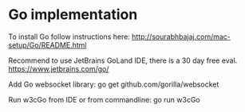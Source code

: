# Go implementation

To install Go follow instructions here:
http://sourabhbajaj.com/mac-setup/Go/README.html

Recommend to use JetBrains GoLand IDE, there is a 30 day free eval.
https://www.jetbrains.com/go/

Add Go websocket library:
go get github.com/gorilla/websocket

Run w3cGo from IDE or from commandline:
go run w3cGo



